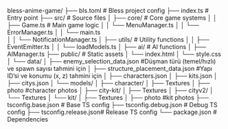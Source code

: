 bless-anime-game/
├── bls.toml              # Bless project config
├── index.ts               # Entry point
├── src/                  # Source files
│   ├── core/            # Core game systems
│   │   ├── Game.ts      # Main game logic
│   │   └── MenuManager.ts
│   │   └── ErrorManager.ts
│   │   └── main.ts         
│   │   └── NotificationManager.ts
│   ├── utils/           # Utility functions
│   │   ├── EventEmitter.ts
│   │   └── loadModels.ts
│   ├── ai/           # AI functions
│       ├── AIManager.ts
├── public/              # Static assets
│   └── index.html
│   └── style.css
│   └── data/
│       ├── enemy_selection_data.json  #Düşman türü (temel/hızlı) ve spawn sayısı tahmini için
│       ├── structure_placement_data.json #Yapı ID’si ve konumu (x, z) tahmini için
│       ├── characters.json
│       ├── kits.json
│       ├── citys.json
│   └── models/
│       ├── character/
│               ├── Textures
│               ├── photo  #character photos
│      ├── city-kit/
│               ├── Textures
│               ├── cityv2/
│                 └── Textures
│      └── kit/
│           ├── Textures
│           ├── photo    #kit photos
├── tsconfig.base.json   # Base TS config
├── tsconfig.debug.json  # Debug TS config
├── tsconfig.release.json# Release TS config
└── package.json         # Dependencies
